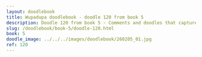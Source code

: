 ```yaml
---
layout: doodlebook
title: Wupadupa doodlebook - doodle 120 from book 5
description: Doodle 120 from book 5 - Comments and doodles that capture the essence of this event  
slug: /doodlebook/book-5/doodle-120.html
book: 5
doodle_image: ../../../images/doodlebook/260205_01.jpg
ref: 120
---	  
```

																																																																							